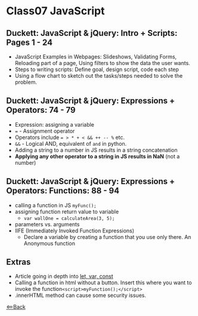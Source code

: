 # Class07 JavaScript

## Duckett: JavaScript & jQuery: Intro + Scripts: Pages 1 - 24

- JavaScript Examples in Webpages: Slideshows, Validating Forms, Reloading part of a page, Using filters to show the data the user wants.
- Steps to writing scripts: Define goal, design script, code each step
- Using a flow chart to sketch out the tasks/steps needed to solve the problem.

## Duckett: JavaScript & jQuery: Expressions + Operators: 74 - 79

- Expression: assigning a variable
- `=` - Assignment operator
- Operators include `= > * + < && ++ -- %` etc.
- `&&` - Logical AND, equivalent of `and` in python.
- Adding a string to a number in JS results in a string concatenation
- **Applying any other operator to a string in JS results in NaN** (not a number)

## Duckett: JavaScript & jQuery: Expressions + Operators: Functions: 88 - 94

- calling a function in JS `myFunc();`
- assigning function return value to variable
  - `var wallOne = calculateArea(3, 5);`
- parameters vs. arguments
- IIFE (Immediately Invoked Function Expressions)
  - Declare a variable by creating a function that you use only there. An Anonymous function

## Extras

- Article going in depth into [let, var, const](https://www.freecodecamp.org/news/var-let-and-const-whats-the-difference/)
- Calling a function in html without a button. Insert this where you want to invoke the function`<script>myFunction();</script>`
- .innerHTML method can cause some security issues.

[<==Back](../README.md)
